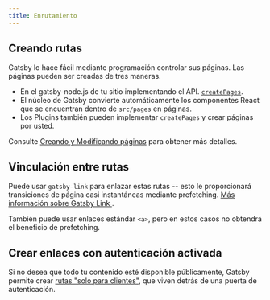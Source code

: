 ```yaml
---
title: Enrutamiento
---
```


## Creando rutas

Gatsby lo hace fácil mediante programación controlar sus páginas. Las páginas pueden ser creadas de tres maneras.

- En el gatsby-node.js de tu sitio implementando el API.
  [`createPages`](/docs/node-apis/#createPages).
- El núcleo de Gatsby convierte automáticamente los componentes React que se encuentran dentro de `src/pages` en páginas.
- Los Plugins también pueden implementar  `createPages` y crear páginas por usted.

Consulte [Creando y Modificando páginas](/docs/creating-and-modifying-pages) para obtener más detalles.

## Vinculación entre rutas

Puede usar `gatsby-link` para enlazar estas rutas -- esto le proporcionará transiciones de página casi instantáneas mediante prefetching. [Más información sobre Gatsby Link
](/docs/gatsby-link/).

También puede usar enlaces estándar `<a>`, pero en estos casos no  obtendrá el beneficio de prefetching.

## Crear enlaces con autenticación activada

Si no desea que todo tu contenido esté disponible públicamente, Gatsby permite crear [rutas "solo para clientes"](/docs/client-only-routes-and-user-authentication), que viven detrás de una puerta de autenticación.

<GuideList slug={props.slug} />
